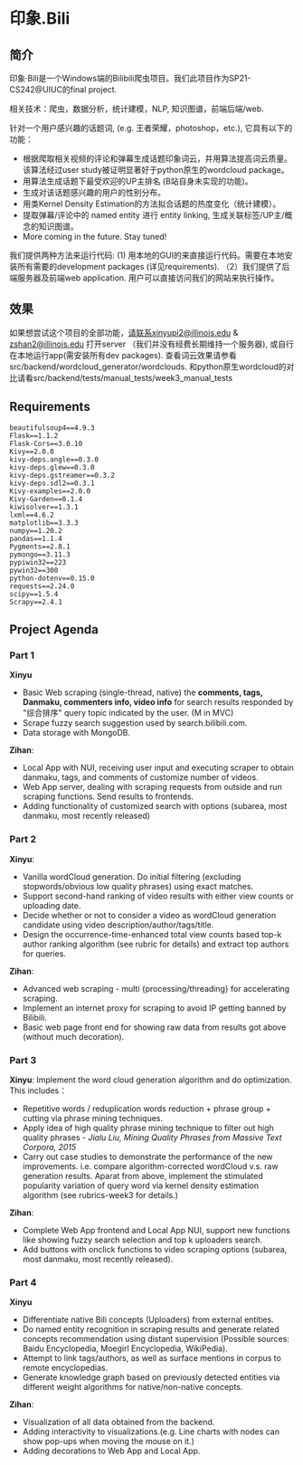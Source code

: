 # 印象.Bili

## 简介

印象·Bili是一个Windows端的Bilibili爬虫项目。我们此项目作为SP21-CS242@UIUC的final project.

相关技术：爬虫，数据分析，统计建模，NLP, 知识图谱，前端后端/web.


针对一个用户感兴趣的话题词, (e.g. 王者荣耀，photoshop，etc.), 它具有以下的功能：

- 根据爬取相关视频的评论和弹幕生成话题印象词云，并用算法提高词云质量。该算法经过user study被证明显著好于python原生的wordcloud package。
- 用算法生成话题下最受欢迎的UP主排名 (B站自身未实现的功能)。
- 生成对该话题感兴趣的用户的性别分布。
- 用类Kernel Density Estimation的方法拟合话题的热度变化（统计建模）。
- 提取弹幕/评论中的 named entity 进行 entity linking, 生成关联标签/UP主/概念的知识图谱。
- More coming in the future. Stay tuned!

我们提供两种方法来运行代码: (1) 用本地的GUI的来直接运行代码。需要在本地安装所有需要的development packages (详见requirements). （2）我们提供了后端服务器及前端web application. 用户可以直接访问我们的网站来执行操作。

## 效果
如果想尝试这个项目的全部功能，请联系xinyupi2@illinois.edu & zshan2@illinois.edu 打开server （我们并没有经费长期维持一个服务器), 或自行在本地运行app(需安装所有dev packages).
查看词云效果请参看src/backend/wordcloud_generator/wordclouds. 和python原生wordcloud的对比请看src/backend/tests/manual_tests/week3_manual_tests


## Requirements

```
beautifulsoup4==4.9.3
Flask==1.1.2
Flask-Cors==3.0.10
Kivy==2.0.0
kivy-deps.angle==0.3.0
kivy-deps.glew==0.3.0
kivy-deps.gstreamer==0.3.2
kivy-deps.sdl2==0.3.1
Kivy-examples==2.0.0
Kivy-Garden==0.1.4
kiwisolver==1.3.1
lxml==4.6.2
matplotlib==3.3.3
numpy==1.20.2
pandas==1.1.4
Pygments==2.8.1
pymongo==3.11.3
pypiwin32==223
pywin32==300
python-dotenv==0.15.0
requests==2.24.0
scipy==1.5.4
Scrapy==2.4.1
```




## Project Agenda

### Part 1

**Xinyu**

- Basic Web scraping (single-thread, native) the **comments, tags, Danmaku, commenters info, video info** for search results responded by "综合排序" query topic indicated by the user. (M in MVC)
- Scrape fuzzy search suggestion used by search.bilibili.com.
- Data storage with MongoDB.

**Zihan**:

- Local App with NUI, receiving user input and executing scraper to obtain danmaku, tags, and comments of customize number of videos.
- Web App server, dealing with scraping requests from outside and run scraping functions. Send results to frontends.
- Adding functionality of customized search with options (subarea, most danmaku, most recently released)


### Part 2

**Xinyu**:

- Vanilla wordCloud generation. Do initial filtering (excluding stopwords/obvious low quality phrases) using exact matches.
- Support second-hand ranking of video results with either view counts or uploading date.
- Decide whether or not to consider a video as wordCloud generation candidate using video description/author/tags/title.
- Design the occurrence-time-enhanced total view counts based top-k author ranking algorithm (see rubric for details) and extract top authors for queries.

**Zihan**:

- Advanced web scraping - multi {processing/threading} for accelerating scraping.
- Implement an internet proxy for scraping to avoid IP getting banned by Bilibili.
- Basic web page front end for showing raw data from results got above
  (without much decoration).


### Part 3


**Xinyu**:
Implement the word cloud generation algorithm and do optimization. This includes：

- Repetitive words / reduplication words reduction + phrase group + cutting via phrase mining techniques.
- Apply idea of high quality phrase mining technique to filter out high quality phrases - *Jialu Liu, Mining Quality Phrases from Massive Text Corpora, 2015*
- Carry out case studies to demonstrate the performance of the new improvements. i.e. compare algorithm-corrected wordCloud v.s. raw generation results. Aparat from above, implement the stimulated popularity variation of query word via kernel density estimation algorithm (see rubrics-week3 for details.)

**Zihan**:

- Complete Web App frontend and Local App NUI, support new functions like showing fuzzy search selection and top k uploaders search.
- Add buttons with onclick functions to video scraping options (subarea, most danmaku, most recently released).


### Part 4

**Xinyu**

- Differentiate native Bili concepts (Uploaders) from external entities.
- Do named entity recognition in scraping results and generate related concepts recommendation using distant supervision (Possible sources: Baidu Encyclopedia, Moegirl Encyclopedia, WikiPedia).
- Attempt to link tags/authors, as well as surface mentions in corpus to remote encyclopedias.
- Generate knowledge graph based on previously detected entities via different weight algorithms for native/non-native concepts.

**Zihan**:

- Visualization of all data obtained from the backend.
- Adding interactivity to visualizations.(e.g. Line charts with nodes can show pop-ups when moving the mouse on it.)
-  Adding decorations to Web App and Local App.

